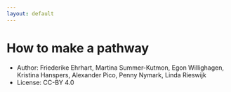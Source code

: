 ```yaml
---
layout: default
---
```


How to make a pathway
=====================

* Author: Friederike Ehrhart, Martina Summer-Kutmon, Egon Willighagen, Kristina Hanspers, Alexander Pico, Penny Nymark, Linda Rieswijk
* License: CC-BY 4.0
